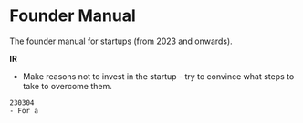 # Founder Manual
The founder manual for startups (from 2023 and onwards).

**IR**
- Make reasons not to invest in the startup - try to convince what steps to take to overcome them.


```
230304
- For a 
```
